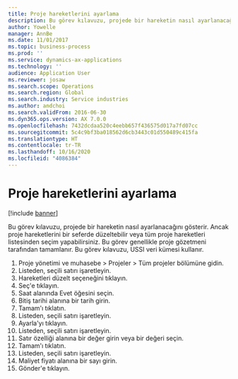 ```yaml
---
title: Proje hareketlerini ayarlama
description: Bu görev kılavuzu, projede bir hareketin nasıl ayarlanacağını gösterir.
author: Yowelle
manager: AnnBe
ms.date: 11/01/2017
ms.topic: business-process
ms.prod: ''
ms.service: dynamics-ax-applications
ms.technology: ''
audience: Application User
ms.reviewer: josaw
ms.search.scope: Operations
ms.search.region: Global
ms.search.industry: Service industries
ms.author: andchoi
ms.search.validFrom: 2016-06-30
ms.dyn365.ops.version: AX 7.0.0
ms.openlocfilehash: 7432dcdaa520c4eebb657f436575d017a7fd07cc
ms.sourcegitcommit: 5c4c9bf3ba018562d6cb3443c01d550489c415fa
ms.translationtype: HT
ms.contentlocale: tr-TR
ms.lasthandoff: 10/16/2020
ms.locfileid: "4086384"
---
```

# <a name="adjust-project-transactions"></a>Proje hareketlerini ayarlama

[!include [banner](../../includes/banner.md)]

Bu görev kılavuzu, projede bir hareketin nasıl ayarlanacağını gösterir. Ancak proje hareketlerini bir seferde düzeltebilir veya tüm proje hareketleri listesinden seçim yapabilirsiniz. Bu görev genellikle proje gözetmeni tarafından tamamlanır. Bu görev kılavuzu, USSI veri kümesi kullanır.

1. Proje yönetimi ve muhasebe > Projeler > Tüm projeler bölümüne gidin. 
2. Listeden, seçili satırı işaretleyin. 
3. Hareketleri düzelt seçeneğini tıklayın. 
4. Seç'e tıklayın. 
5. Saat alanında Evet öğesini seçin. 
6. Bitiş tarihi alanına bir tarih girin. 
7. Tamam'ı tıklatın. 
8. Listeden, seçili satırı işaretleyin. 
9. Ayarla'yı tıklayın. 
10. Listeden, seçili satırı işaretleyin. 
11. Satır özelliği alanına bir değer girin veya bir değeri seçin. 
12. Tamam'ı tıklatın. 
13. Listeden, seçili satırı işaretleyin. 
14. Maliyet fiyatı alanına bir sayı girin. 
15. Gönder'e tıklayın. 
